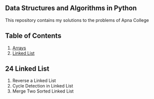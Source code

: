 ## Data Structures and Algorithms in Python

This repository contains my solutions to the problems of Apna College

## Table of Contents
1. [Arrays](#arrays)
2. [Linked List](#linked-list)

## 24 Linked List
1. Reverse a Linked List
2. Cycle Detection in Linked List
3. Merge Two Sorted Linked List